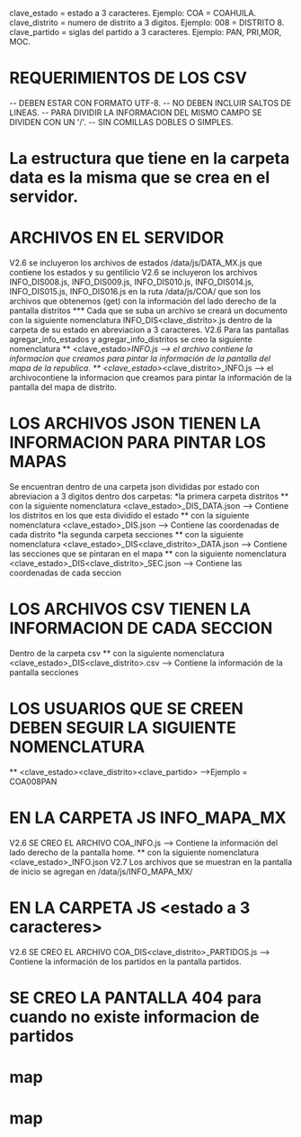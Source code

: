 clave_estado = estado a 3 caracteres. 
        Ejemplo:  COA = COAHUILA.
clave_distrito = numero de distrito a 3 digitos.
        Ejemplo:  008 = DISTRITO 8.
clave_partido =  siglas del partido a 3 caracteres.
        Ejemplo: PAN, PRI,MOR, MOC.

# REQUERIMIENTOS DE LOS CSV 
-- DEBEN ESTAR CON FORMATO UTF-8.
-- NO DEBEN INCLUIR SALTOS DE LINEAS.
-- PARA DIVIDIR LA INFORMACION DEL MISMO CAMPO SE DIVIDEN CON UN '/'.
-- SIN COMILLAS DOBLES O SIMPLES.

# La estructura que tiene en la carpeta data es la misma que se crea en el servidor.

# ARCHIVOS EN EL SERVIDOR 
V2.6 se incluyeron los archivos de estados  /data/js/DATA_MX.js  que contiene los estados y su gentilicio
V2.6 se incluyeron los archivos INFO_DIS008.js, INFO_DIS009.js, INFO_DIS010.js, INFO_DIS014.js, INFO_DIS015.js,
INFO_DIS016.js en la ruta /data/js/COA/  que son los archivos que obtenemos (get) con la información del lado derecho de la pantalla distritos
*** Cada que se suba un archivo se creará un documento con la siguiente nomenclatura INFO_DIS<clave_distrito>.js dentro de la carpeta de su estado en abreviacion a 3 caracteres.
V2.6 Para las pantallas agregar_info_estados y agregar_info_distritos se creo la siguiente nomenclatura
** <clave_estado>_INFO.js --> el archivo contiene la informacion que creamos para pintar la información de la pantalla del mapa de la republica.
** <clave_estado>_<clave_distrito>_INFO.js --> el archivocontiene la informacion que creamos para pintar la información de la pantalla del mapa de distrito.

# LOS ARCHIVOS JSON TIENEN LA INFORMACION PARA PINTAR LOS MAPAS
Se encuentran dentro de una carpeta json
divididas por estado con abreviacion a 3 digitos
dentro dos carpetas: 
*la primera carpeta distritos 
** con la siguiente nomenclatura <clave_estado>_DIS_DATA.json --> Contiene los distritos en los que esta dividido el estado
** con la siguiente nomenclatura <clave_estado>_DIS.json --> Contiene las coordenadas de cada distrito
*la segunda carpeta secciones 
** con la siguiente nomenclatura <clave_estado>_DIS<clave_distrito>_DATA.json --> Contiene las secciones que se pintaran en el mapa
** con la siguiente nomenclatura <clave_estado>_DIS<clave_distrito>_SEC.json --> Contiene las coordenadas de cada seccion

# LOS ARCHIVOS CSV TIENEN LA INFORMACION DE CADA SECCION
Dentro de la carpeta csv
** con la siguiente nomenclatura <clave_estado>_DIS<clave_distrito>.csv --> Contiene la información de la pantalla secciones

# LOS USUARIOS QUE SE CREEN DEBEN SEGUIR LA SIGUIENTE NOMENCLATURA
** <clave_estado><clave_distrito><clave_partido> -->Ejemplo = COA008PAN

# EN LA CARPETA JS INFO_MAPA_MX
V2.6 SE CREO EL ARCHIVO COA_INFO.js --> Contiene la información del lado derecho de la  pantalla home.
** con la siguiente nomenclatura <clave_estado>_INFO.json
V2.7 Los archivos que se muestran en la pantalla de inicio se agregan en /data/js/INFO_MAPA_MX/
 # EN LA CARPETA JS <estado a 3 caracteres>
 V2.6 SE CREO EL ARCHIVO COA_DIS<clave_distrito>_PARTIDOS.js --> Contiene la información de los partidos en la pantalla partidos.

# SE CREO LA PANTALLA 404 para cuando no existe informacion de partidos
# map
# map
